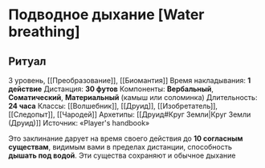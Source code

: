 # Подводное дыхание [Water breathing]
## Ритуал
3 уровень, [[Преобразование]], [[Биомантия]]
Время накладывания: **1 действие**
Дистанция: **30 футов**
Компоненты: **Вербальный**, **Соматический**, **Материальный** (камыш или соломинка)
Длительность: **24 часа**
Классы: [[Волшебник]], [[Друид]], [[Изобретатель]], [[Следопыт]], [[Чародей]]
Архетипы: [[Друид#Круг Земли|Круг Земли (Друид)]]
Источник: «Player's handbook»

Это заклинание дарует на время своего действия до **10 согласным существам**, видимым вами в пределах дистанции, способность **дышать под водой**. Эти существа сохраняют и обычное дыхание